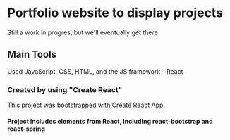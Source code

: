 # Portfolio website to display projects

Still a work in progres, but we'll eventually get there

## Main Tools

Used JavaScript, CSS, HTML, and the JS framework - React


### Created by using "Create React"

This project was bootstrapped with [Create React App](https://github.com/facebook/create-react-app).

#### Project includes elements from React, including react-bootstrap and react-spring